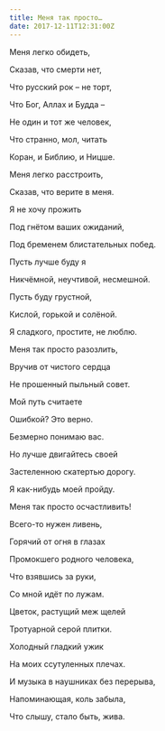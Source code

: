 ```yaml
---
title: Меня так просто…
date: 2017-12-11T12:31:00Z
---
```


Меня легко обидеть, 

Сказав, что смерти нет, 

Что русский рок – не торт,

Что Бог, Аллах и Будда –

Не один и тот же человек,

Что странно, мол, читать

Коран, и Библию, и Ницше.



Меня легко расстроить,

Сказав, что верите в меня.

Я не хочу прожить

Под гнётом ваших ожиданий,

Под бременем блистательных побед.

Пусть лучше буду я

Никчёмной, неучтивой, несмешной.

Пусть буду грустной,

Кислой, горькой и солёной.

Я сладкого, простите, не люблю.


Меня так просто разозлить,

Вручив от чистого сердца

Не прошенный пыльный совет.

Мой путь считаете

Ошибкой? Это верно.

Безмерно понимаю вас.

Но лучше двигайтесь своей

Застеленною скатертью дорогу. 

Я как-нибудь моей пройду.



Меня так просто осчастливить!

Всего-то нужен ливень,

Горячий от огня в глазах

Промокшего родного человека,

Что взявшись за руки,

Со мной идёт по лужам.

Цветок, растущий меж щелей

Тротуарной серой плитки.

Холодный гладкий ужик

На моих ссутуленных плечах. 

И музыка в наушниках без перерыва,

Напоминающая, коль забыла,

Что слышу, стало быть, жива.